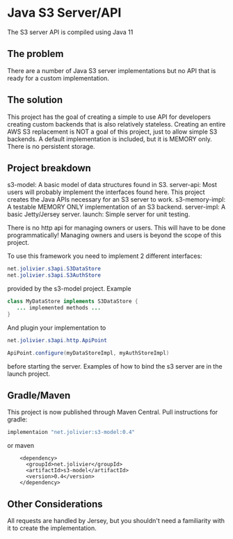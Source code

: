 Java S3 Server/API
====

The S3 server API is compiled using Java 11

## The problem

There are a number of Java S3 server implementations but no API that is ready for a custom implementation.

## The solution

This project has the goal of creating a simple to use API for developers creating custom backends that is also relatively stateless. Creating 
an entire AWS S3 replacement is NOT a goal of this project, just to allow simple S3 backends. A default implementation is included, but it is MEMORY
only. There is no persistent storage.

## Project breakdown

s3-model: A basic model of data structures found in S3.
server-api: Most users will probably implement the interfaces found here. This project creates the Java APIs necessary for an S3 server to work.
s3-memory-impl: A testable MEMORY ONLY implementation of an S3 backend.
server-impl: A basic Jetty/Jersey server.
launch: Simple server for unit testing.

There is no http api for managing owners or users. This will have to be done programmatically! Managing owners and users is beyond the scope of this project.

To use this framework you need to implement 2 different interfaces:

```java
net.jolivier.s3api.S3DataStore
net.jolivier.s3api.S3AuthStore
```

provided by the s3-model project.
Example

```java
class MyDataStore implements S3DataStore {
   ... implemented methods ...
}
```

And plugin your implementation to 

```java
net.jolivier.s3api.http.ApiPoint

ApiPoint.configure(myDataStoreImpl, myAuthStoreImpl)
```

before starting the server. Examples of how to bind the s3 server are in the launch project.

## Gradle/Maven
This project is now published through Maven Central.
Pull instructions for gradle:
```gradle
implementaion "net.jolivier:s3-model:0.4"
```

or maven
```maven
    <dependency>
      <groupId>net.jolivier</groupId>
      <artifactId>s3-model</artifactId>
      <version>0.4</version>
    </dependency>
```


## Other Considerations

All requests are handled by Jersey, but you shouldn't need a familiarity with it to create the implementation.
